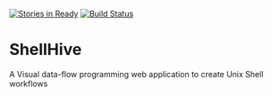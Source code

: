 [![Stories in Ready](https://badge.waffle.io/omarcastro/shellhive.png?label=ready&title=Ready)](https://waffle.io/omarcastro/shellhive)
[![Build Status](https://travis-ci.org/OmarCastro/ShellHive.svg?branch=master)](https://travis-ci.org/OmarCastro/ShellHive)
# ShellHive

A Visual data-flow programming web application to create Unix Shell workflows
